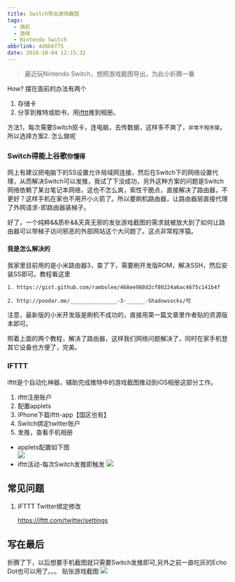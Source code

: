 ```yaml
---
title: Switch导出游戏截图
tags:
  - 搞机
  - 游戏
  - Nintendo Switch
abbrlink: 4d0b6f75
date: 2018-10-04 12:15:32
---
```

> 最近玩Nintendo Switch，想把游戏截图导出，为此小折腾一番

How? 摆在面前的办法有两个

1. 存储卡
2. 分享到推特或脸书，用[ifttt](https://ifttt.com/)推到相册。

方法1，每次需要Switch抠卡，连电脑，去传数据，这样多不爽了，`非常不程序猿`，所以选择方案2.
怎么做呢
### Switch得能上谷歌`你懂得`
网上有建议把电脑下的SS设置允许局域网连接，然后在Switch下的网络设置代理，从而解决Switch可以发推，我试了下没成功，另外这种方案的问题是Switch网络依赖了某台笔记本网络，这也不怎么爽，索性干脆点，直接解决了路由器，不更好？这样手机在家也不用开小火箭了。所以要刷机路由器，让路由器层直接代理了外网请求-即路由器装梯子。

好了，一个纯粹&&质朴&&天真无邪的发张游戏截图的需求就被放大到了如何让路由器可以带梯子访问邪恶的外部网站这个大问题了。这点非常程序猿。

#### 我是怎么解决的

我家里目前用的是小米路由器3，查了下，需要刷开发版ROM，解决SSH，然后安装SS即可。教程看这里

```
1. https://gist.github.com/rambolee/468ee988d2cf80224a6ac4675c141b4f

2. http://poodar.me/_______________-3-______-Shadowsocks/可
```
注意，最新版的小米开发版是刷机不成功的，直接用第一篇文章里作者贴的资源版本即可。

照着上面的两个教程，解决了路由器，这样我们网络问题解决了，同时在家手机登其它设备也方便了，完美。

### IFTTT
ifttt是个自动化神器，辅助完成推特中的游戏截图推动到iOS相册这部分工作。

1. ifttt注册账户
2. 配置applets
3. iPhone下载ifttt-app【国区也有】
4. Switch绑定twitter账户
5. 发推，查看手机相册
	
- applets配置如下图	
![](https://static.1991421.cn/2018-10-04-ifttt.com_applets_86419437d-if-new-tweet-by-alanhe421-with-hashtag-nintendoswitch-then-add-photo-to-album_edit.png)
- ifttt活动-每次Switch发推即触发
![](https://static.1991421.cn/2018-10-04-041122.png)





## 常见问题

1. IFTTT Twitter绑定修改

   https://ifttt.com/twitter/settings

## 写在最后
折腾了下，以后想要手机截图就只需要Switch发推即可,另外之前一直吃灰的Echo Dot也可以用了。。。
贴张游戏截图
![](https://static.1991421.cn/2018-10-04-041833.png)

